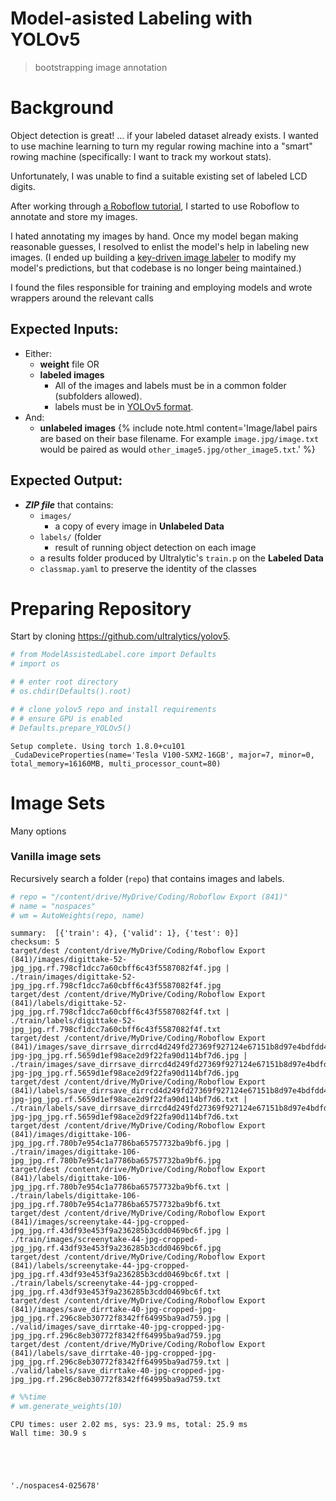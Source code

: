 # Model-asisted Labeling with YOLOv5
> bootstrapping image annotation


# Background
Object detection is great! ... if your labeled dataset already exists. I wanted to use machine learning to turn my regular rowing machine into a "smart" rowing machine (specifically: I want to track my workout stats).

Unfortunately, I was unable to find a suitable existing set of labeled LCD digits.

After working through [a Roboflow tutorial]( https://models.roboflow.com/object-detection/yolov5), I started to use Roboflow to annotate and store my images. 

I hated annotating my images by hand. Once my model began making reasonable guesses, I resolved to enlist the model's help in labeling new images. (I ended up building a [key-driven image labeler](https://github.com/PhilBrockman/autobbox) to modify my model's predictions, but that codebase is no longer being maintained.)

I found the files responsible for training and employing models and wrote wrappers around the relevant calls

## Expected Inputs:
* Either:
  - **weight** file OR
  - **labeled images**
      + All of the images and labels must be in a common folder (subfolders allowed).
      + labels must be in [YOLOv5 format](https://github.com/AlexeyAB/Yolo_mark/issues/60).
* And:
  - **unlabeled images**
{% include note.html content='Image/label pairs are based on their base filename. For example `image.jpg/image.txt` would be paired as would `other_image5.jpg/other_image5.txt`.' %}
## Expected Output:

* ***ZIP file*** that contains: 
    - `images/`
      + a copy of every image in **Unlabeled Data**
    - `labels/` (folder
      + result of running object detection on each image
    - a results folder produced by Ultralytic's `train.p` on the **Labeled Data**
    - `classmap.yaml` to preserve the identity of the classes



# Preparing Repository

Start by cloning https://github.com/ultralytics/yolov5.

```python
# from ModelAssistedLabel.core import Defaults
# import os

# # enter root directory
# os.chdir(Defaults().root)

# # clone yolov5 repo and install requirements
# # ensure GPU is enabled
# Defaults.prepare_YOLOv5()
```

    Setup complete. Using torch 1.8.0+cu101 _CudaDeviceProperties(name='Tesla V100-SXM2-16GB', major=7, minor=0, total_memory=16160MB, multi_processor_count=80)


# Image Sets

Many options

### Vanilla image sets

Recursively search a folder (`repo`) that contains images and labels.

```python
# repo = "/content/drive/MyDrive/Coding/Roboflow Export (841)"
# name = "nospaces"
# wm = AutoWeights(repo, name)
```

    summary:  [{'train': 4}, {'valid': 1}, {'test': 0}]
    checksum: 5
    target/dest /content/drive/MyDrive/Coding/Roboflow Export (841)/images/digittake-52-jpg_jpg.rf.798cf1dcc7a60cbff6c43f5587082f4f.jpg | ./train/images/digittake-52-jpg_jpg.rf.798cf1dcc7a60cbff6c43f5587082f4f.jpg
    target/dest /content/drive/MyDrive/Coding/Roboflow Export (841)/labels/digittake-52-jpg_jpg.rf.798cf1dcc7a60cbff6c43f5587082f4f.txt | ./train/labels/digittake-52-jpg_jpg.rf.798cf1dcc7a60cbff6c43f5587082f4f.txt
    target/dest /content/drive/MyDrive/Coding/Roboflow Export (841)/images/save_dirrsave_dirrcd4d249fd27369f927124e67151b8d97e4bdfdd4-jpg-jpg_jpg.rf.5659d1ef98ace2d9f22fa90d114bf7d6.jpg | ./train/images/save_dirrsave_dirrcd4d249fd27369f927124e67151b8d97e4bdfdd4-jpg-jpg_jpg.rf.5659d1ef98ace2d9f22fa90d114bf7d6.jpg
    target/dest /content/drive/MyDrive/Coding/Roboflow Export (841)/labels/save_dirrsave_dirrcd4d249fd27369f927124e67151b8d97e4bdfdd4-jpg-jpg_jpg.rf.5659d1ef98ace2d9f22fa90d114bf7d6.txt | ./train/labels/save_dirrsave_dirrcd4d249fd27369f927124e67151b8d97e4bdfdd4-jpg-jpg_jpg.rf.5659d1ef98ace2d9f22fa90d114bf7d6.txt
    target/dest /content/drive/MyDrive/Coding/Roboflow Export (841)/images/digittake-106-jpg_jpg.rf.780b7e954c1a7786ba65757732ba9bf6.jpg | ./train/images/digittake-106-jpg_jpg.rf.780b7e954c1a7786ba65757732ba9bf6.jpg
    target/dest /content/drive/MyDrive/Coding/Roboflow Export (841)/labels/digittake-106-jpg_jpg.rf.780b7e954c1a7786ba65757732ba9bf6.txt | ./train/labels/digittake-106-jpg_jpg.rf.780b7e954c1a7786ba65757732ba9bf6.txt
    target/dest /content/drive/MyDrive/Coding/Roboflow Export (841)/images/screenytake-44-jpg-cropped-jpg_jpg.rf.43df93e453f9a236285b3cdd0469bc6f.jpg | ./train/images/screenytake-44-jpg-cropped-jpg_jpg.rf.43df93e453f9a236285b3cdd0469bc6f.jpg
    target/dest /content/drive/MyDrive/Coding/Roboflow Export (841)/labels/screenytake-44-jpg-cropped-jpg_jpg.rf.43df93e453f9a236285b3cdd0469bc6f.txt | ./train/labels/screenytake-44-jpg-cropped-jpg_jpg.rf.43df93e453f9a236285b3cdd0469bc6f.txt
    target/dest /content/drive/MyDrive/Coding/Roboflow Export (841)/images/save_dirrtake-40-jpg-cropped-jpg-jpg_jpg.rf.296c8eb30772f8342ff64995ba9ad759.jpg | ./valid/images/save_dirrtake-40-jpg-cropped-jpg-jpg_jpg.rf.296c8eb30772f8342ff64995ba9ad759.jpg
    target/dest /content/drive/MyDrive/Coding/Roboflow Export (841)/labels/save_dirrtake-40-jpg-cropped-jpg-jpg_jpg.rf.296c8eb30772f8342ff64995ba9ad759.txt | ./valid/labels/save_dirrtake-40-jpg-cropped-jpg-jpg_jpg.rf.296c8eb30772f8342ff64995ba9ad759.txt


```python
# %%time
# wm.generate_weights(10)
```

    CPU times: user 2.02 ms, sys: 23.9 ms, total: 25.9 ms
    Wall time: 30.9 s





    './nospaces4-025678'


